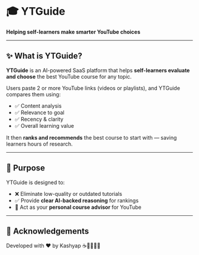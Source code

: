 # 🎓 YTGuide

**Helping self-learners make smarter YouTube choices**


---

## ✨ What is YTGuide?

**YTGuide** is an AI-powered SaaS platform that helps **self-learners evaluate and choose** the best YouTube course for any topic.

Users paste 2 or more YouTube links (videos or playlists), and YTGuide compares them using:

- ✅ Content analysis
- ✅ Relevance to goal
- ✅ Recency & clarity
- ✅ Overall learning value

It then **ranks and recommends** the best course to start with — saving learners hours of research.

---

## 🎯 Purpose

YTGuide is designed to:

- ❌ Eliminate low-quality or outdated tutorials  
- ✅ Provide **clear AI-backed reasoning** for rankings  
- 🧠 Act as your **personal course advisor** for YouTube  

---

## 🙌 Acknowledgements
Developed with ❤️ by Kashyap ☕🧋👨🏻‍💻
